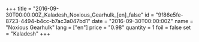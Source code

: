 +++
title = "2016-09-30T00:00:00Z_Kaladesh_Noxious_Gearhulk_[en]_false"
id = "9f86e5fe-8723-4494-b4cc-b7ac3a047bd1"
date = "2016-09-30T00:00:00Z"
name = "Noxious Gearhulk"
lang = ["en"]
price = "0.98"
quantity = 1
foil = false
set = "Kaladesh"
+++
